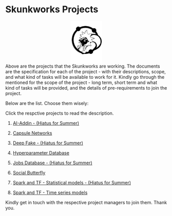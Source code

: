 # Skunkworks Projects
<center>
  <img src="Images/Rikskunk2_Trans.png" width="100" align="middle"/>
</center>
Above are the projects that the Skunkworks are working. The documents are the specification for each of the project - with their descriptions, scope, and what kind of tasks will be available to work for it. Kindly go through the mentioned for the scope of the project - long term, short term and what kind of tasks will be provided, and the details of pre-requirements to join the project. 

Below are the list. Choose them wisely:

Click the respctive projects to read the description.

1. <a href="">AI-Addin - (Hiatus for Summer)</a>

2. <a href="https://github.com/skunkworksneu/Projects/blob/master/Capsule%20Networks.pdf">Capsule Networks</a>

3. <a href="">Deep Fake - (Hiatus for Summer)</a>

4. <a href="https://github.com/skunkworksneu/Projects/blob/master/Hyperparameter%20Database.pdf">Hyperparameter Database</a>

5. <a href="">Jobs Database - (Hiatus for Summer)</a>

6. <a href="https://github.com/skunkworksneu/Projects/blob/master/Social%20Butterfly.pdf">Social Butterfly</a>

7. <a href="">Spark and TF - Statistical models - (Hiatus for Summer)</a>

8. <a href="https://github.com/skunkworksneu/Projects/blob/master/Spark%20and%20TF%20-%20Time%20Series%20models.pdf">Spark and TF - Time series models</a>

Kindly get in touch with the respective project managers to join them. Thank you.
